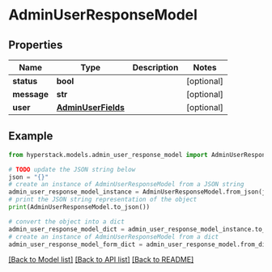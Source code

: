 # AdminUserResponseModel


## Properties

Name | Type | Description | Notes
------------ | ------------- | ------------- | -------------
**status** | **bool** |  | [optional] 
**message** | **str** |  | [optional] 
**user** | [**AdminUserFields**](AdminUserFields.md) |  | [optional] 

## Example

```python
from hyperstack.models.admin_user_response_model import AdminUserResponseModel

# TODO update the JSON string below
json = "{}"
# create an instance of AdminUserResponseModel from a JSON string
admin_user_response_model_instance = AdminUserResponseModel.from_json(json)
# print the JSON string representation of the object
print(AdminUserResponseModel.to_json())

# convert the object into a dict
admin_user_response_model_dict = admin_user_response_model_instance.to_dict()
# create an instance of AdminUserResponseModel from a dict
admin_user_response_model_form_dict = admin_user_response_model.from_dict(admin_user_response_model_dict)
```
[[Back to Model list]](../README.md#documentation-for-models) [[Back to API list]](../README.md#documentation-for-api-endpoints) [[Back to README]](../README.md)


